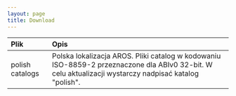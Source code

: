 ```yaml
---
layout: page
title: Download
---
```


| Plik | Opis |
| :------ |:--- |
| polish catalogs | Polska lokalizacja AROS. Pliki catalog w kodowaniu ISO-8859-2 przeznaczone dla ABIv0 32-bit. W celu aktualizacji wystarczy nadpisać katalog "polish". |
